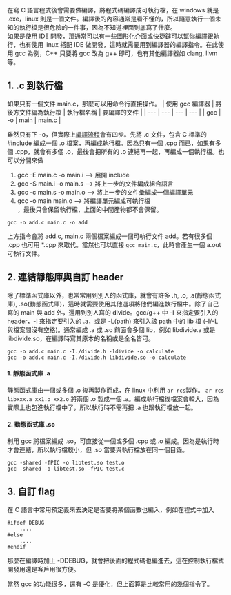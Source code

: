 在寫 C 語言程式後會需要做編譯，將程式碼編譯成可執行檔，在 windows 就是 .exe，linux 則是一個文件。編譯後的內容通常是看不懂的，所以隨意執行一個未知的執行檔是很危險的一件事，因為不知道裡面到底寫了什麼。\
如果是使用 IDE 開發，那通常可以有一些圖形化介面或快捷鍵可以幫你編譯跟執行，也有使用 linux 搭配 IDE 做開發，這時就需要用到編譯器的編譯指令。在此使用 gcc 為例，C++ 只要將 gcc 改為 g++ 即可，也有其他編譯器如 clang, llvm 等。

## 1. .c 到執行檔
如果只有一個文件 main.c，那麼可以用命令行直接操作。
| 使用 gcc 編譯器 | 將後方文件編為執行檔 | 執行檔名稱 | 要編譯的文件 |
| --- | --- | --- | --- |
| gcc | -o | main | main.c |

雖然只有下 -o，但實際上[編譯流程](https://github.com/JrPhy/C_tutorial/blob/main/CH6-%E7%B7%A8%E8%AD%AF%E6%B5%81%E7%A8%8B%E8%88%87%E9%A0%90%E8%99%95%E7%90%86.md)會有四步。先將 .c 文件，包含 C 標準的 #include 編成一個 .o 檔案，再編成執行檔。因為只有一個 .cpp 而已，如果有多個 .cpp，就會有多個 .o，最後會把所有的 .o 連結再一起，再編成一個執行檔。也可以分開來做
1. gcc -E main.c -o main.i --> 展開 include
2. gcc -S main.i -o main.s --> 將上一步的文件編成組合語言
3. gcc -c main.s -o main.o --> 將上一步的文件彙編成一個編譯單元
4. gcc -o main main.o --> 將編譯單元編成可執行檔\
，最後只會保留執行檔，上面的中間產物都不會保留。
```
gcc -o add.c main.c -o add
```
上方指令會將 add.c, main.c 兩個檔案編成一個可執行文件 add。若有很多個 .cpp 也可用 *.cpp 來取代。當然也可以直接 ```gcc main.c```，此時會產生一個 a.out 可執行文件。

## 2. 連結靜態庫與自訂 header
除了標準函式庫以外，也常常用到別人的函式庫，就會有許多 .h, .o, .a(靜態函式庫), .so(動態函式庫)，這時就需要使用其他選項將他們編進執行檔中。除了自己寫的 main 與 add 外，還用到別人寫的 divide。gcc/g++ 中 -I 來指定要引入的 header，-l 來指定要引入的 .a，或是 -L(path) 來引入該 path 中的 lib 檔 (-I/-L 與檔案間沒有空格)。通常編成 .a 或 .so 前面會多個 lib，例如 libdivide.a 或是 libdivide.so，在編譯時寫其原本的名稱或是全名皆可。
```
gcc -o add.c main.c -I./divide.h -ldivide -o calculate
gcc -o add.c main.c -I./divide.h libdivide.so -o calculate
```

#### 1. 靜態函式庫 .a
靜態函式庫由一個或多個 .o 後再製作而成，在 linux 中利用 ```ar rcs```製作。 ```ar rcs libxxx.a xx1.o xx2.o``` 將兩個 .o 製成一個 .a。編成執行檔後檔案會較大，因為實際上也包進執行檔中了，所以執行時不需再把 .a 也跟執行檔放一起。

#### 2. 動態函式庫 .so
利用 gcc 將檔案編成 .so，可直接從一個或多個 .cpp 或 .o 編成。因為是執行時才會連結，所以執行檔較小，但 .so 當要與執行檔放在同一個目錄。
```
gcc -shared -fPIC -o libtest.so test.o
gcc -shared -o libtest.so -fPIC test.c
```

## 3. 自訂 flag
在 C 語言中常用預定義來去決定是否要將某個函數也編入，例如在程式中加入
```
#ifdef DEBUG
    ....
#else
    ....
#endif
```
那麼在編譯時加上 -DDEBUG，就會把後面的程式碼也編進去，這在控制執行檔式開發用還是客戶用很方便。

當然 gcc 的功能很多，還有 -O 是優化，但上面算是比較常用的幾個指令了。
